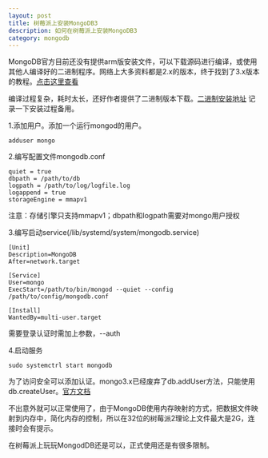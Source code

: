 ```yaml
---
layout: post
title: 树莓派上安装MongoDB3
description: 如何在树莓派上安装MongoDB3
category: mongodb
---
```



MongoDB官方目前还没有提供arm版安装文件，可以下载源码进行编译，或使用其他人编译好的二进制程序。网络上大多资料都是2.x的版本，终于找到了3.x版本的教程。[点击这里查看](http://andyfelong.com/2015/12/mongodb-3-0-7-on-raspberry-pi-2/)

编译过程复杂，耗时太长，还好作者提供了二进制版本下载。[二进制安装地址](http://andyfelong.com/2016/01/mongodb-3-0-9-binaries-for-raspberry-pi-2-jessie/) 记录一下安装过程备用。

1.添加用户。添加一个运行mongod的用户。

	adduser mongo

2.编写配置文件mongodb.conf

	quiet = true
	dbpath = /path/to/db
	logpath = /path/to/log/logfile.log
	logappend = true
	storageEngine = mmapv1

注意：存储引擎只支持mmapv1；dbpath和logpath需要对mongo用户授权

3.编写启动service(/lib/systemd/system/mongodb.service)

	[Unit]
	Description=MongoDB
	After=network.target

	[Service]
	User=mongo
	ExecStart=/path/to/bin/mongod --quiet --config /path/to/config/mongodb.conf

	[Install]
	WantedBy=multi-user.target

需要登录认证时需加上参数，--auth

4.启动服务
	
	sudo systemctrl start mongodb

为了访问安全可以添加认证。mongo3.x已经废弃了db.addUser方法，只能使用db.createUser。[官方文档](https://docs.mongodb.org/manual/reference/method/db.createUser/#create-administrative-user-with-roles)

不出意外就可以正常使用了，由于MongoDB使用内存映射的方式，把数据文件映射到内存中，简化内存的控制，所以在32位的树莓派2理论上文件最大是2G，连接时会有提示。

在树莓派上玩玩MongodDB还是可以，正式使用还是有很多限制。
